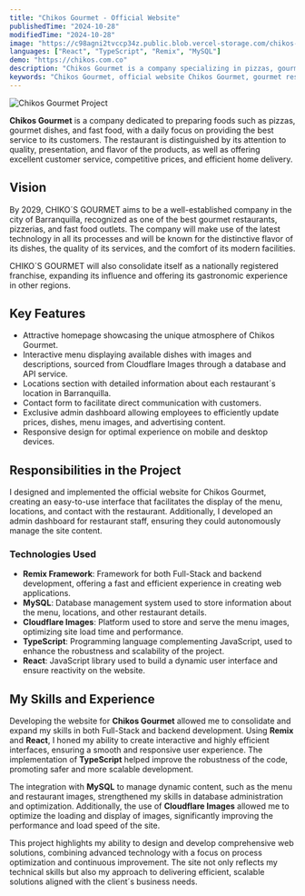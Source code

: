 ```yaml
---
title: "Chikos Gourmet - Official Website"
publishedTime: "2024-10-28"
modifiedTime: "2024-10-28"
image: "https://c98agni2tvccp34z.public.blob.vercel-storage.com/chikos-gourmet-mQUztT4FcdNPxleYy1ZLXC6wcMUApT.webp"
languages: ["React", "TypeScript", "Remix", "MySQL"]
demo: "https://chikos.com.co"
description: "Chikos Gourmet is a company specializing in pizzas, gourmet dishes, and fast food, known for its quality, flavor, and customer service. It offers competitive prices, excellent presentation, and efficient home delivery. Developed by Kevin Julio Pineda."
keywords: "Chikos Gourmet, official website Chikos Gourmet, gourmet restaurant Barranquilla, pizza restaurant Barranquilla, fast food delivery, interactive menu, restaurant admin panel, web design restaurant, responsive design, food franchise Colombia, Kevin Julio Pineda, web developer, Remix Framework, React, TypeScript, MySQL, Cloudflare Images, full-stack development, user experience optimization, performance optimization"
---
```


![Chikos Gourmet Project](https://c98agni2tvccp34z.public.blob.vercel-storage.com/chikos-gourmet-mQUztT4FcdNPxleYy1ZLXC6wcMUApT.webp)

**Chikos Gourmet** is a company dedicated to preparing foods such as pizzas, gourmet dishes, and fast food, with a daily focus on providing the best service to its customers. The restaurant is distinguished by its attention to quality, presentation, and flavor of the products, as well as offering excellent customer service, competitive prices, and efficient home delivery.

## Vision

By 2029, CHIKO´S GOURMET aims to be a well-established company in the city of Barranquilla, recognized as one of the best gourmet restaurants, pizzerias, and fast food outlets. The company will make use of the latest technology in all its processes and will be known for the distinctive flavor of its dishes, the quality of its services, and the comfort of its modern facilities.

CHIKO´S GOURMET will also consolidate itself as a nationally registered franchise, expanding its influence and offering its gastronomic experience in other regions.

## Key Features

- Attractive homepage showcasing the unique atmosphere of Chikos Gourmet.
- Interactive menu displaying available dishes with images and descriptions, sourced from Cloudflare Images through a database and API service.
- Locations section with detailed information about each restaurant´s location in Barranquilla.
- Contact form to facilitate direct communication with customers.
- Exclusive admin dashboard allowing employees to efficiently update prices, dishes, menu images, and advertising content.
- Responsive design for optimal experience on mobile and desktop devices.

## Responsibilities in the Project

I designed and implemented the official website for Chikos Gourmet, creating an easy-to-use interface that facilitates the display of the menu, locations, and contact with the restaurant. Additionally, I developed an admin dashboard for restaurant staff, ensuring they could autonomously manage the site content.

### Technologies Used

- **Remix Framework**: Framework for both Full-Stack and backend development, offering a fast and efficient experience in creating web applications.
- **MySQL**: Database management system used to store information about the menu, locations, and other restaurant details.
- **Cloudflare Images**: Platform used to store and serve the menu images, optimizing site load time and performance.
- **TypeScript**: Programming language complementing JavaScript, used to enhance the robustness and scalability of the project.
- **React**: JavaScript library used to build a dynamic user interface and ensure reactivity on the website.

## My Skills and Experience

Developing the website for **Chikos Gourmet** allowed me to consolidate and expand my skills in both Full-Stack and backend development. Using **Remix** and **React**, I honed my ability to create interactive and highly efficient interfaces, ensuring a smooth and responsive user experience. The implementation of **TypeScript** helped improve the robustness of the code, promoting safer and more scalable development.

The integration with **MySQL** to manage dynamic content, such as the menu and restaurant images, strengthened my skills in database administration and optimization. Additionally, the use of **Cloudflare Images** allowed me to optimize the loading and display of images, significantly improving the performance and load speed of the site.

This project highlights my ability to design and develop comprehensive web solutions, combining advanced technology with a focus on process optimization and continuous improvement. The site not only reflects my technical skills but also my approach to delivering efficient, scalable solutions aligned with the client´s business needs.
